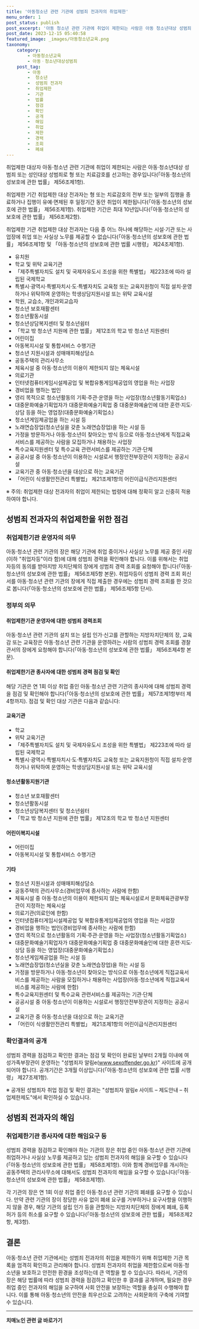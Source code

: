 ```yaml
---
title: '아동청소년 관련 기관에 성범죄 전과자의 취업제한'
menu_order: 1
post_status: publish
post_excerpt: '아동 청소년 관련 기관에 취업이 제한되는 사람은 아동 청소년대상 성범죄 또는 성인대상 성범죄로 형 또는 치료감호를 선고하는 경우입니다  아동 청소년의 성보호에 관한 법률  제56조제1항 .'
post_date: 2023-12-15 05:40:58
featured_image: _images/아동청소년교육.png
taxonomy:
    category:
        - 아동청소년교육
        - 아동ㆍ청소년대상성범죄
    post_tag:
        - 아동
        -  청소년
        -  성범죄 전과자
        -  취업제한
        -  기관
        -  법률
        -  점검
        -  확인
        -  공개
        -  해임
        -  취업
        -  제한
        -  경력
        -  조회
        -  폐쇄
---
```



취업제한 대상자
아동·청소년 관련 기관에 취업이 제한되는 사람은 아동·청소년대상 성범죄 또는 성인대상 성범죄로 형 또는 치료감호를 선고하는 경우입니다(「아동·청소년의 성보호에 관한 법률」 제56조제1항).

취업제한 기간
취업제한 대상 전과자는 형 또는 치료감호의 전부 또는 일부의 집행을 종료하거나 집행이 유예·면제된 후 일정기간 동안 취업이 제한됩니다(「아동·청소년의 성보호에 관한 법률」 제56조제1항). 취업제한 기간은 최대 10년입니다(「아동·청소년의 성보호에 관한 법률」 제56조제2항).

취업제한 기관
취업제한 대상 전과자는 다음 중 어느 하나에 해당하는 시설·기관 또는 사업장에 취업 또는 사실상 노무를 제공할 수 없습니다(「아동·청소년의 성보호에 관한 법률」 제56조제1항 및 「아동·청소년의 성보호에 관한 법률 시행령」 제24조제1항).
- 유치원
- 학교 및 위탁 교육기관
- 「제주특별자치도 설치 및 국제자유도시 조성을 위한 특별법」 제223조에 따라 설립된 국제학교
- 특별시·광역시·특별자치시·도·특별자치도 교육청 또는 교육지원청이 직접 설치·운영하거나 위탁하여 운영하는 학생상담지원시설 또는 위탁 교육시설
- 학원, 교습소, 개인과외교습자
- 청소년 보호재활센터
- 청소년활동시설
- 청소년상담복지센터 및 청소년쉼터
- 「학교 밖 청소년 지원에 관한 법률」 제12조의 학교 밖 청소년 지원센터
- 어린이집
- 아동복지시설 및 통합서비스 수행기관
- 청소년 지원시설과 성매매피해상담소
- 공동주택의 관리사무소
- 체육시설 중 아동·청소년의 이용이 제한되지 않는 체육시설
- 의료기관
- 인터넷컴퓨터게임시설제공업 및 복합유통게임제공업의 영업을 하는 사업장
- 경비업을 행하는 법인
- 영리 목적으로 청소년활동의 기획·주관·운영을 하는 사업장(청소년활동기획업소)
- 대중문화예술기획업자가 대중문화예술기획업 중 대중문화예술인에 대한 훈련·지도·상담 등을 하는 영업장(대중문화예술기획업소)
- 청소년게임제공업을 하는 시설 등
- 노래연습장업(청소년실을 갖춘 노래연습장업)을 하는 시설 등
- 가정을 방문하거나 아동·청소년이 찾아오는 방식 등으로 아동·청소년에게 직접교육서비스를 제공하는 사람을 모집하거나 채용하는 사업장
- 특수교육지원센터 및 특수교육 관련서비스를 제공하는 기관·단체
- 공공시설 중 아동·청소년이 이용하는 시설로서 행정안전부장관이 지정하는 공공시설
- 교육기관 중 아동·청소년을 대상으로 하는 교육기관
- 「어린이 식생활안전관리 특별법」 제21조제1항의 어린이급식관리지원센터

※ 주의: 취업제한 대상 전과자의 취업이 제한되는 법령에 대해 정확히 알고 신중히 적용하여야 합니다.

## 성범죄 전과자의 취업제한을 위한 점검

### 취업제한기관 운영자의 의무
아동·청소년 관련 기관의 장은 해당 기관에 취업 중이거나 사실상 노무를 제공 중인 사람(이하 "취업자등"이라 함)에 대해 성범죄 경력을 확인해야 합니다. 이를 위해서는 취업자등의 동의를 받아지방 자치단체의 장에게 성범죄 경력 조회를 요청해야 합니다(「아동·청소년의 성보호에 관한 법률」 제56조제5항 본문). 취업자등이 성범죄 경력 조회 회신서를 아동·청소년 관련 기관의 장에게 직접 제출한 경우에는 성범죄 경력 조회를 한 것으로 봅니다(「아동·청소년의 성보호에 관한 법률」 제56조제5항 단서).

### 정부의 의무
#### 취업제한기관 운영자에 대한 성범죄 경력조회
아동·청소년 관련 기관의 설치 또는 설립 인가·신고를 관할하는 지방자치단체의 장, 교육감 또는 교육장은 아동·청소년 관련 기관을 운영하려는 사람의 성범죄 경력 조회를 경찰관서의 장에게 요청해야 합니다(「아동·청소년의 성보호에 관한 법률」 제56조제4항 본문).

#### 취업제한기관 종사자에 대한 성범죄 경력 점검 및 확인
해당 기관은 연 1회 이상 취업 중인 아동·청소년 관련 기관의 종사자에 대해 성범죄 경력을 점검 및 확인해야 합니다(「아동·청소년의 성보호에 관한 법률」 제57조제1항부터 제4항까지). 점검 및 확인 대상 기관은 다음과 같습니다:

#### 교육기관
- 학교
- 위탁 교육기관
- 「제주특별자치도 설치 및 국제자유도시 조성을 위한 특별법」 제223조에 따라 설립된 국제학교
- 특별시·광역시·특별자치시·도·특별자치도 교육청 또는 교육지원청이 직접 설치·운영하거나 위탁하여 운영하는 학생상담지원시설 또는 위탁 교육시설

#### 청소년활동지원기관
- 청소년 보호재활센터
- 청소년활동시설
- 청소년상담복지센터 및 청소년쉼터
- 「학교 밖 청소년 지원에 관한 법률」 제12조의 학교 밖 청소년 지원센터

#### 어린이복지시설
- 어린이집
- 아동복지시설 및 통합서비스 수행기관

#### 기타
- 청소년 지원시설과 성매매피해상담소
- 공동주택의 관리사무소(경비업무에 종사하는 사람에 한함)
- 체육시설 중 아동·청소년의 이용이 제한되지 않는 체육시설로서 문화체육관광부장관이 지정하는 체육시설
- 의료기관(의료인에 한함)
- 인터넷컴퓨터게임시설제공업 및 복합유통게임제공업의 영업을 하는 사업장
- 경비업을 행하는 법인(경비업무에 종사하는 사람에 한함)
- 영리 목적으로 청소년활동의 기획·주관·운영을 하는 사업장(청소년활동기획업소)
- 대중문화예술기획업자가 대중문화예술기획업 중 대중문화예술인에 대한 훈련·지도·상담 등을 하는 영업장(대중문화예술기획업소)
- 청소년게임제공업을 하는 시설 등
- 노래연습장업(청소년실을 갖춘 노래연습장업)을 하는 시설 등
- 가정을 방문하거나 아동·청소년이 찾아오는 방식으로 아동·청소년에게 직접교육서비스를 제공하는 사람을 모집하거나 채용하는 사업장(아동·청소년에게 직접교육서비스를 제공하는 사람에 한함)
- 특수교육지원센터 및 특수교육 관련서비스를 제공하는 기관·단체
- 공공시설 중 아동·청소년이 이용하는 시설로서 행정안전부장관이 지정하는 공공시설
- 교육기관 중 아동·청소년을 대상으로 하는 교육기관
- 「어린이 식생활안전관리 특별법」 제21조제1항의 어린이급식관리지원센터

### 확인결과의 공개
성범죄 경력을 점검하고 확인한 결과는 점검 및 확인이 완료된 날부터 2개월 이내에 여성가족부장관이 운영하는 "성범죄자 알림e(www.sexoffender.go.kr)" 사이트에 공개되어야 합니다. 공개기간은 3개월 이상입니다(「아동·청소년의 성보호에 관한 법률 시행령」 제27조제1항).

※ 공개된 성범죄자 취업 점검 및 확인 결과는 "성범죄자 알림e 사이트 – 제도안내 – 취업제한제도"에서 확인하실 수 있습니다.

## 성범죄 전과자의 해임

### 취업제한기관 종사자에 대한 해임요구 등
성범죄 경력을 점검하고 확인해야 하는 기관의 장은 취업 중인 아동·청소년 관련 기관에 취업하거나 사실상 노무를 제공하고 있는 성범죄 전과자의 해임을 요구할 수 있습니다(「아동·청소년의 성보호에 관한 법률」 제58조제1항). 이와 함께 경비업무를 개시하는 공동주택의 관리사무소에 대해서도 성범죄 전과자의 해임을 요구할 수 있습니다(「아동·청소년의 성보호에 관한 법률」 제58조제1항).

각 기관의 장은 연 1회 이상 취업 중인 아동·청소년 관련 기관의 폐쇄를 요구할 수 있습니다. 만약 관련 기관의 장이 정당한 사유 없이 폐쇄 요구를 거부하거나 요구사항을 이행하지 않을 경우, 해당 기관의 설립 인가 등을 관할하는 지방자치단체의 장에게 폐쇄, 등록허가 등의 취소를 요구할 수 있습니다(「아동·청소년의 성보호에 관한 법률」 제58조제2항, 제3항).

## 결론

아동·청소년 관련 기관에서는 성범죄 전과자의 취업을 제한하기 위해 취업제한 기관 목록을 엄격히 확인하고 관리해야 합니다. 성범죄 전과자의 취업을 제한함으로써 아동·청소년을 보호하고 안전한 환경을 조성하는데 큰 역할을 할 수 있습니다. 따라서, 기관의 장은 해당 법률에 따라 성범죄 경력을 점검하고 확인한 후 결과를 공개하며, 필요한 경우 취업 중인 전과자의 해임을 요구하여 사회 안전을 보장하는 역할을 충실히 수행해야 합니다. 이를 통해 아동·청소년의 안전을 최우선으로 고려하는 사회문화의 구축에 기여할 수 있습니다.
<!-- wp:separator -->
<hr class="wp-block-separator has-alpha-channel-opacity"/>
<!-- /wp:separator -->

<!-- wp:group {"backgroundColor":"base","layout":{"type":"constrained"}} -->
<div class="wp-block-group has-base-background-color has-background"><!-- wp:paragraph {"align":"center","fontSize":"medium"} -->
<p class="has-text-align-center has-large-font-size"><strong>치매노인 관련 글 바로가기</strong></p>
<!-- /wp:paragraph -->


<!-- wp:latest-posts
{"categories":[{"id":24707,"count":19,"description":"","link":"https://uknowlaw.com/category/%ec%b9%98%eb%a7%a4%eb%85%b8%ec%9d%b8/","name":"치매노인","slug":"치매노인","taxonomy":"category","parent":0,"meta":[],"_links":{"self":[{"href":"https://uknowlaw.com/wp-json/wp/v2/categories/24707"}],"collection":[{"href":"https://uknowlaw.com/wp-json/wp/v2/categories"}],"about":[{"href":"https://uknowlaw.com/wp-json/wp/v2/taxonomies/category"}],"wp:post_type":[{"href":"https://uknowlaw.com/wp-json/wp/v2/posts?categories=24707"}],"curies":[{"name":"wp","href":"https://api.w.org/{rel}","templated":true}]}}],"postsToShow":100,"excerptLength":28,"postLayout":"grid","columns":2,"featuredImageAlign":"left","featuredImageSizeSlug":"large","fontSize":"small"} /--></div>
<!-- /wp:group -->